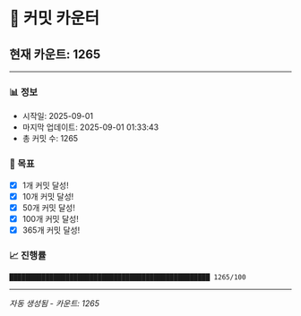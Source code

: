 # 🔢 커밋 카운터

## 현재 카운트: 1265

---

### 📊 정보
- 시작일: 2025-09-01
- 마지막 업데이트: 2025-09-01 01:33:43
- 총 커밋 수: 1265

### 🎯 목표
- [x] 1개 커밋 달성!
- [x] 10개 커밋 달성!
- [x] 50개 커밋 달성!
- [x] 100개 커밋 달성!
- [x] 365개 커밋 달성!

### 📈 진행률
```
██████████████████████████████████████████████████ 1265/100
```

---
*자동 생성됨 - 카운트: 1265*
